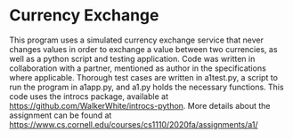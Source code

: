 # Currency Exchange
This program uses a simulated currency exchange service that never changes values in order to exchange a value between two currencies, as well as a python script and testing application.
Code was written in collaboration with a partner, mentioned as author in the specifications where applicable.
Thorough test cases are written in a1test.py, a script to run the program in a1app.py, and a1.py holds the necessary functions.
This code uses the introcs package, available at https://github.com/WalkerWhite/introcs-python.
More details about the assignment can be found at https://www.cs.cornell.edu/courses/cs1110/2020fa/assignments/a1/
